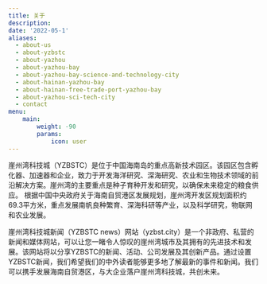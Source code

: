 ```yaml
---
title: 关于
description:
date: '2022-05-1'
aliases:
  - about-us
  - about-yzbstc
  - about-yazhou
  - about-yazhou-bay
  - about-yazhou-bay-science-and-technology-city
  - about-hainan-yazhou-bay
  - about-hainan-free-trade-port-yazhou-bay
  - about-yazhou-sci-tech-city
  - contact
menu:
    main: 
        weight: -90
        params:
            icon: user
---
```


崖州湾科技城（YZBSTC）是位于中国海南岛的重点高新技术园区。该园区包含孵化器、加速器和企业，致力于开发海洋研究、深海研究、农业和生物技术领域的前沿解决方案。崖州湾的主要重点是种子育种开发和研究，以确保未来稳定的粮食供应。 根据中国中央政府关于海南自贸港区发展规划，崖州湾开发区规划面积约69.3平方米，重点发展南帆良种繁育、深海科研等产业，以及科学研究，物联网和农业发展。

崖州湾科技城新闻（YZBSTC news）网站（yzbst.city）是一个非政府、私营的新闻和媒体网站，可以让您一睹令人惊叹的崖州湾城市及其拥有的先进技术和发展。该网站将以分享YZBSTC的新闻、活动、公司发展及其创新产品。通过设置YZBSTC新闻，我们希望我们的中外读者能够更多地了解最新的事件和新闻。我们可以携手发展海南自贸港区，与大企业落户崖州湾科技城，共创未来。